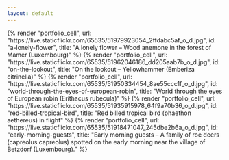 ```yaml
---
layout: default
---
```


<div class="mx-auto">
  <div class="grid grid-cols-1 gap-1 lg:grid-cols-2 2xl:grid-cols-3">
    {% render "portfolio_cell", url: "https://live.staticflickr.com/65535/51979923054_2ffdabc5af_o_d.jpg", id: "a-lonely-flower", title: "A lonely flower &ndash; Wood anemone in the forest of Mamer (Luxembourg)" %}
    {% render "portfolio_cell", url: "https://live.staticflickr.com/65535/51962046186_dd205aab7b_o_d.jpg", id: "on-the-lookout", title: "On the lookout &ndash; Yellowhammer (Emberiza citrinella)" %}
    {% render "portfolio_cell", url: "https://live.staticflickr.com/65535/51950334454_8ae55ccc1f_o_d.jpg", id: "world-through-the-eyes-of-european-robin", title: "World through the eyes of European robin (Erithacus rubecula)" %}
    {% render "portfolio_cell", url: "https://live.staticflickr.com/65535/51935915978_64f9a70b36_o_d.jpg", id: "red-billed-tropical-bird", title: "Red billed tropical bird (phaethon aethereus) in flight" %}
    {% render "portfolio_cell", url: "https://live.staticflickr.com/65535/51918471047_245dbe2b6a_o_d.jpg", id: "early-morning-guests", title: "Early morning guests &ndash; A family of roe deers (capreolus capreolus) spotted on the early morning near the village of Betzdorf (Luxembourg)." %}
  </div>
</div>
